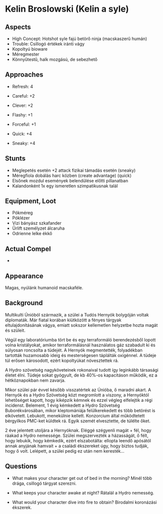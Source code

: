 Kelin Broslowski (Kelin a syle)
=======

Aspects
------
* High Concept: Hotshot syle fajú betörő ninja (macskaszerű humán)
* Trouble: Csillogó értékek iránti vágy
* Kopoltyú bioware
* Méregmester
* Könnyűtestű, halk mozgású, de sebezhető

Approaches
------
* Refresh: 4

* Careful: +2
* Clever: +2
* Flashy: +1
* Forceful: +1
* Quick: +4
* Sneaky: +4


Stunts
------
* Meglepetés esetén +2 attack fizikai támadás esetén (sneaky)
* Méregfiola dobálás harc közben (create advantage) (quick)
* Elsőnek mozdul események belendülése előtti pillanatban
* Kalandonként 1x egy ismeretlen szimpatikusnak talál


Equipment, Loot
------
* Pókméreg
* Póklézer
* Vizi bányász szkafander
* Űrlift személyzet álcaruha
* Odrienne lelke ékkő

Actual Compel
------
-

Appearance
------
Magas, nyúlánk humanoid macskaféle.

Background
------
Multikulti Únióból származik, a szülei a Tudós Hernyók bolygóján voltak diplomaták.
Már fiatal korában kiütközött a fényes tárgyak eltulajdonításának vágya, emiatt sokszor kellemetlen helyzetbe hozta magát és szüleit.

Végül egy laboratóriumba tört be és egy terraformáló berendezésből lopott volna kristályokat, amikor terraformálásnál használatos gáz szabadult ki és súlyosan roncsolta a tüdejét. A Hernyók megmentették, folyadékban tartották huzamosabb ideig és mesterségesen táplálták oxigénnel. A tüdeje túl erősen károsodott, ezért kopoltyúkat növesztettek rá.

A Hydro szövetség nagyköveteinek rokonaival tudott így leginkább társasági életet élni.
Tüdeje sokat gyógyult, de kb 40%-os kapacitáson működik, ez a hétköznapokban nem zavarja.

Mikor szülei pár évvel később visszatértek az Únióba, ő maradni akart.
A Hernyók és a Hydro Szövetség közt megromlott a viszony, a Hernyóktól lehetőséget kapott, hogy kiképzik kémnek és ezzel végleg elfelejtik a régi incidenst.
Belement, 1 évig kémkedett a Hydro Szövetség Buborékvárosában, mikor kleptomániája felülkerekedett és több betörést is elkövetett. Lebukott, menekülnie kellett. Konzorcium által működtetett bérgyilkos PMC-ket küldtek rá. Egyik szemét elvesztette, de túlélte őket.

2 éve jelentett utoljára a Hernyóknak. Eléggé szégyenli magát + fél, hogy ráakad a Hydro nemessége.
Szülei megszervezték a házasságát, ő félt, hogy lebukik, hogy kémkedik, ezért elszabotálta: ellopta leendő apósától annak anyjának hamvait + a családi ékszereket úgy, hogy biztos tudják, hogy ő volt. Lelépett, a szülei pedig ez után nem keresték...


Questions
------
* What makes your character get out of bed in the morning?
Minél több drága, csillogó tárgyat szerezni.

* What keeps your character awake at night?
Rátalál a Hydro nemesség.    

* What would your character dive into fire to obtain?
Birodalmi koronázási ékszerek.
